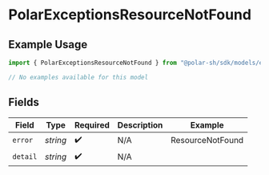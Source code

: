# PolarExceptionsResourceNotFound

## Example Usage

```typescript
import { PolarExceptionsResourceNotFound } from "@polar-sh/sdk/models/errors/polarexceptionsresourcenotfound.js";

// No examples available for this model
```

## Fields

| Field              | Type               | Required           | Description        | Example            |
| ------------------ | ------------------ | ------------------ | ------------------ | ------------------ |
| `error`            | *string*           | :heavy_check_mark: | N/A                | ResourceNotFound   |
| `detail`           | *string*           | :heavy_check_mark: | N/A                |                    |